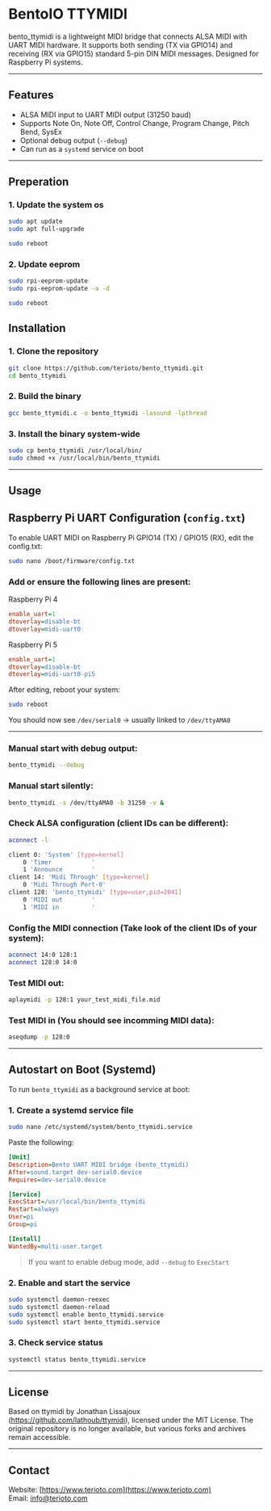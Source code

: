 
# BentoIO TTYMIDI

bento_ttymidi is a lightweight MIDI bridge that connects ALSA MIDI with UART MIDI hardware. It supports both sending (TX via GPIO14) and receiving (RX via GPIO15) standard 5-pin DIN MIDI messages. Designed for Raspberry Pi systems.

---

## Features

- ALSA MIDI input to UART MIDI output (31250 baud)
- Supports Note On, Note Off, Control Change, Program Change, Pitch Bend, SysEx
- Optional debug output (`--debug`)
- Can run as a `systemd` service on boot

---

## Preperation

### 1. Update the system os

```bash
sudo apt update
sudo apt full-upgrade

sudo reboot
```

### 2. Update eeprom

```bash
sudo rpi-eeprom-update
sudo rpi-eeprom-update -a -d

sudo reboot
```


## Installation

### 1. Clone the repository

```bash
git clone https://github.com/terioto/bento_ttymidi.git
cd bento_ttymidi
```

### 2. Build the binary

```bash
gcc bento_ttymidi.c -o bento_ttymidi -lasound -lpthread
```

### 3. Install the binary system-wide

```bash
sudo cp bento_ttymidi /usr/local/bin/
sudo chmod +x /usr/local/bin/bento_ttymidi
```

---

## Usage

## Raspberry Pi UART Configuration (`config.txt`)

To enable UART MIDI on Raspberry Pi GPIO14 (TX) / GPIO15 (RX), edit the config.txt:

```bash
sudo nano /boot/firmware/config.txt
```

### Add or ensure the following lines are present:

Raspberry Pi 4

```ini
enable_uart=1
dtoverlay=disable-bt
dtoverlay=midi-uart0
```

Raspberry Pi 5

```ini
enable_uart=1
dtoverlay=disable-bt
dtoverlay=midi-uart0-pi5
```

After editing, reboot your system:

```bash
sudo reboot
```

You should now see `/dev/serial0` → usually linked to `/dev/ttyAMA0`

---

### Manual start with debug output:

```bash
bento_ttymidi --debug
```

### Manual start silently:

```bash
bento_ttymidi -s /dev/ttyAMA0 -b 31250 -v &
```

### Check ALSA configuration (client IDs can be different):

```bash
aconnect -l

client 0: 'System' [type=kernel]
    0 'Timer           '
    1 'Announce        '
client 14: 'Midi Through' [type=kernel]
    0 'Midi Through Port-0'
client 128: 'bento_ttymidi' [type=user,pid=2041]
    0 'MIDI out        '
    1 'MIDI in         '
```

### Config the MIDI connection (Take look of the client IDs of your system):

```bash
aconnect 14:0 128:1
aconnect 128:0 14:0
```

### Test MIDI out:

```bash
aplaymidi -p 128:1 your_test_midi_file.mid
```

### Test MIDI in (You should see incomming MIDI data):

```bash
aseqdump -p 128:0
```


---

## Autostart on Boot (Systemd)

To run `bento_ttymidi` as a background service at boot:

### 1. Create a systemd service file

```bash
sudo nano /etc/systemd/system/bento_ttymidi.service
```

Paste the following:

```ini
[Unit]
Description=Bento UART MIDI bridge (bento_ttymidi)
After=sound.target dev-serial0.device
Requires=dev-serial0.device

[Service]
ExecStart=/usr/local/bin/bento_ttymidi
Restart=always
User=pi
Group=pi

[Install]
WantedBy=multi-user.target
```

> If you want to enable debug mode, add `--debug` to `ExecStart`

### 2. Enable and start the service

```bash
sudo systemctl daemon-reexec
sudo systemctl daemon-reload
sudo systemctl enable bento_ttymidi.service
sudo systemctl start bento_ttymidi.service
```

### 3. Check service status

```bash
systemctl status bento_ttymidi.service
```

---



## License

Based on ttymidi by Jonathan Lissajoux (https://github.com/lathoub/ttymidi), licensed under the MIT License.
The original repository is no longer available, but various forks and archives remain accessible.

---

## Contact

Website: [https://www.terioto.com](https://www.terioto.com)  
Email: [info@terioto.com](mailto:info@terioto.com)
